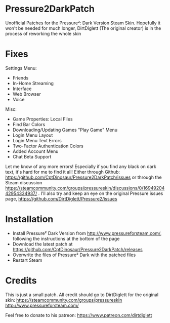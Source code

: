 # Pressure2DarkPatch
Unofficial Patches for the Pressure²: Dark Version Steam Skin.
Hopefully it won't be needed for much longer, DirtDiglett (The original creator) is in the process of reworking the whole skin

# Fixes
Settings Menu:
- Friends
- In-Home Streaming
- Interface
- Web Browser
- Voice

Misc:
- Game Properties: Local Files
- Find Bar Colors
- Downloading/Updating Games "Play Game" Menu
- Login Menu Layout
- Login Menu Text Errors
- Two-Factor Authentication Colors
- Added Account Menu
- Chat Beta Support

Let me know of any more errors!
Especially if you find any black on dark text, it's hard for me to find it all!
Either through Github: https://github.com/CptDinosaur/Pressure2DarkPatch/issues 
or through the Steam discussion https://steamcommunity.com/groups/pressureskin/discussions/0/1694920442954334937/ .
I'll also try and keep an eye on the original Pressure issues page, https://github.com/DirtDiglett/Pressure2/issues

# Installation
- Install Pressure² Dark Version from http://www.pressureforsteam.com/, following the instructions at the bottom of the page
- Download the latest patch at https://github.com/CptDinosaur/Pressure2DarkPatch/releases
- Overwrite the files of Pressure² Dark with the patched files
- Restart Steam

# Credits
This is just a small patch. All credit should go to DirtDiglett for the original skin:
https://steamcommunity.com/groups/pressureskin
http://www.pressureforsteam.com/

Feel free to donate to his patreon:
https://www.patreon.com/dirtdiglett
